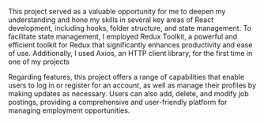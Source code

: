 This project served as a valuable opportunity for me to deepen my understanding and hone my skills in several key areas of React development, including hooks, folder structure, and state management. To facilitate state management, I employed Redux Toolkit, a powerful and efficient toolkit for Redux that significantly enhances productivity and ease of use. Additionally, I used Axios, an HTTP client library, for the first time in one of my projects

Regarding features, this project offers a range of capabilities that enable users to log in or register for an account, as well as manage their profiles by making updates as necessary. Users can also add, delete, and modify job postings, providing a comprehensive and user-friendly platform for managing employment opportunities.
